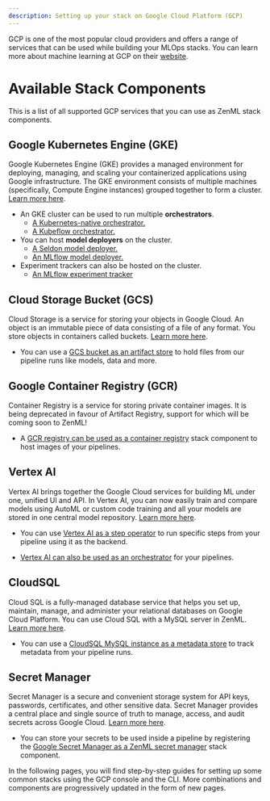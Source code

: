 ```yaml
---
description: Setting up your stack on Google Cloud Platform (GCP)
---
```


GCP is one of the most popular cloud providers and offers a range of services that can be used while building your MLOps stacks. You can learn more about machine learning at GCP on their [website](https://cloud.google.com/solutions/ai).

# Available Stack Components

This is a list of all supported GCP services that you can use as ZenML stack components.
## Google Kubernetes Engine (GKE)

Google Kubernetes Engine (GKE) provides a managed environment for deploying, managing, and scaling your containerized applications using Google infrastructure. The GKE environment consists of multiple machines (specifically, Compute Engine instances) grouped together to form a cluster. [Learn more here](https://cloud.google.com/kubernetes-engine/docs/concepts/kubernetes-engine-overview).


* An GKE cluster can be used to run multiple **orchestrators**.
    * [A Kubernetes-native orchestrator.](../../mlops_stacks/orchestrators/kubernetes.md)
    * [A Kubeflow orchestrator.](../../mlops_stacks/orchestrators/kubeflow.md)
* You can host **model deployers** on the cluster.
    * [A Seldon model deployer.](../../mlops_stacks/model_deployers/seldon.md)
    * [An MLflow model deployer.](../../mlops_stacks/model_deployers/mlflow.md)
* Experiment trackers can also be hosted on the cluster.
    * [An MLflow experiment tracker](../../mlops_stacks/experiment_trackers/mlflow.md)

## Cloud Storage Bucket (GCS)

Cloud Storage is a service for storing your objects in Google Cloud. An object is an immutable piece of data consisting of a file of any format. You store objects in containers called buckets. [Learn more here](https://cloud.google.com/storage/docs/introduction).

* You can use a [GCS bucket as an artifact store](../../mlops_stacks/artifact_stores/gcloud_gcs.md) to hold files from our pipeline runs like models, data and more. 

## Google Container Registry (GCR)

Container Registry is a service for storing private container images. It is being deprecated in favour of Artifact Registry, support for which will be coming soon to ZenML!

* A [GCR registry can be used as a container registry](../../mlops_stacks/container_registries/gcloud_gcr.md) stack component to host images of your pipelines. 

## Vertex AI

Vertex AI brings together the Google Cloud services for building ML under one, unified UI and API. In Vertex AI, you can now easily train and compare models using AutoML or custom code training and all your models are stored in one central model repository. [Learn more here](https://cloud.google.com/vertex-ai).

* You can use [Vertex AI as a step operator](../../mlops_stacks/step_operators/gcloud_vertexai.md) to run specific steps from your pipeline using it as the backend.

* [Vertex AI can also be used as an orchestrator](../../mlops_stacks/orchestrators/gcloud_vertexai.md) for your pipelines.

## CloudSQL

Cloud SQL is a fully-managed database service that helps you set up, maintain, manage, and administer your relational databases on Google Cloud Platform.
You can use Cloud SQL with a MySQL server in ZenML. [Learn more here](https://cloud.google.com/sql/docs).

* You can use a [CloudSQL MySQL instance as a metadata store](../../mlops_stacks/metadata_stores/mysql.md) to track metadata from your pipeline runs.

## Secret Manager

Secret Manager is a secure and convenient storage system for API keys, passwords, certificates, and other sensitive data. Secret Manager provides a central place and single source of truth to manage, access, and audit secrets across Google Cloud. [Learn more here](https://cloud.google.com/secret-manager/docs).

* You can store your secrets to be used inside a pipeline by registering the [Google Secret Manager as a ZenML secret manager](../../mlops_stacks/secrets_managers/gcloud.md) stack component.

In the following pages, you will find step-by-step guides for setting up some common stacks using the GCP console and the CLI. More combinations and components are progressively updated in the form of new pages.
